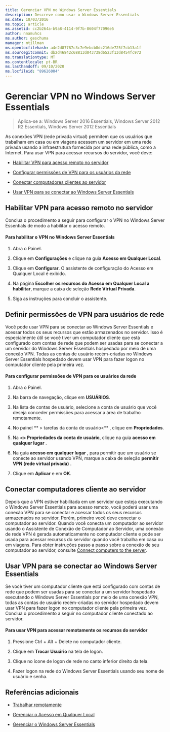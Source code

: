 ```yaml
---
title: Gerenciar VPN no Windows Server Essentials
description: Descreve como usar o Windows Server Essentials
ms.date: 10/03/2016
ms.topic: article
ms.assetid: cc2b264a-b9a8-4114-9f7b-8604f77096e5
author: nnamuhcs
ms.author: geschuma
manager: mtillman
ms.openlocfilehash: a4e2d87787c3c7e9ebcb8dc216de725f7cb13a1f
ms.sourcegitcommit: db2d46842c68813d043738d6523f13d8454fc972
ms.translationtype: MT
ms.contentlocale: pt-BR
ms.lasthandoff: 09/10/2020
ms.locfileid: "89626004"
---
```

# <a name="manage-vpn-in-windows-server-essentials"></a>Gerenciar VPN no Windows Server Essentials

>Aplica-se a: Windows Server 2016 Essentials, Windows Server 2012 R2 Essentials, Windows Server 2012 Essentials

 As conexões VPN (rede privada virtual) permitem que os usuários que trabalham em casa ou em viagens acessem um servidor em uma rede privada usando a infraestrutura fornecida por uma rede pública, como a Internet. Para usar VPN para acessar recursos do servidor, você deve:

-   [Habilitar VPN para acesso remoto no servidor](Manage-VPN-in-Windows-Server-Essentials.md#BKMK_1)

-   [Configurar permissões de VPN para os usuários da rede](Manage-VPN-in-Windows-Server-Essentials.md#BKMK_2)

-   [Conectar computadores clientes ao servidor](Manage-VPN-in-Windows-Server-Essentials.md#BKMK_Connect)

-   [Usar VPN para se conectar ao Windows Server Essentials](Manage-VPN-in-Windows-Server-Essentials.md#BKMK_3)

##  <a name="enable-vpn-for-remote-access-on-the-server"></a><a name="BKMK_1"></a> Habilitar VPN para acesso remoto no servidor
 Conclua o procedimento a seguir para configurar o VPN no Windows Server Essentials de modo a habilitar o acesso remoto.

#### <a name="to-enable-vpn-in-windows-server-essentials"></a>Para habilitar o VPN no Windows Server Essentials

1.  Abra o Painel.

2.  Clique em **Configurações** e clique na guia **Acesso em Qualquer Local**.

3.  Clique em **Configurar**. O assistente de configuração do Acesso em Qualquer Local é exibido.

4.  Na página **Escolher os recursos do Acesso em Qualquer Local a habilitar**, marque a caixa de seleção **Rede Virtual Privada**.

5.  Siga as instruções para concluir o assistente.

##  <a name="set-vpn-permissions-for-network-users"></a><a name="BKMK_2"></a> Definir permissões de VPN para usuários de rede
 Você pode usar VPN para se conectar ao Windows Server Essentials e acessar todos os seus recursos que estão armazenados no servidor. Isso é especialmente útil se você tiver um computador cliente que está configurado com contas de rede que podem ser usadas para se conectar a um servidor do Windows Server Essentials hospedado por meio de uma conexão VPN. Todas as contas de usuário recém-criadas no Windows Server Essentials hospedado devem usar VPN para fazer logon no computador cliente pela primeira vez.

#### <a name="to-set-vpn-permissions-for-network-users"></a>Para configurar permissões de VPN para os usuários da rede

1.  Abra o Painel.

2.  Na barra de navegação, clique em **USUÁRIOS**.

3.  Na lista de contas de usuário, selecione a conta de usuário que você deseja conceder permissões para acessar a área de trabalho remotamente.

4.  No painel ** \> tarefas da conta de usuário<** , clique em **Propriedades**.

5.  Na **<\> Propriedades da conta de usuário**, clique na guia **acesso em qualquer lugar** .

6.  Na guia **acesso em qualquer lugar** , para permitir que um usuário se conecte ao servidor usando VPN, marque a caixa de seleção **permitir VPN (rede virtual privada)**  .

7.  Clique em **Aplicar** e em **OK**.

##  <a name="connect-client-computers-to-the-server"></a><a name="BKMK_Connect"></a> Conectar computadores cliente ao servidor
 Depois que a VPN estiver habilitada em um servidor que esteja executando o Windows Server Essentials para acesso remoto, você poderá usar uma conexão VPN para se conectar e acessar todos os seus recursos armazenados no servidor. Porém, primeiro você deve conectar o computador ao servidor. Quando você conecta um computador ao servidor usando o Assistente de Conexão de Computador ao Servidor, uma conexão de rede VPN é gerada automaticamente no computador cliente e pode ser usada para acessar recursos do servidor quando você trabalha em casa ou em viagens. Para obter instruções passo a passo sobre a conexão de seu computador ao servidor, consulte [Connect computers to the server](../use/Get-Connected-in-Windows-Server-Essentials.md#BKMK_9).

##  <a name="use-vpn-to-connect-to-windows-server-essentials"></a><a name="BKMK_3"></a> Usar VPN para se conectar ao Windows Server Essentials
 Se você tiver um computador cliente que está configurado com contas de rede que podem ser usadas para se conectar a um servidor hospedado executando o Windows Server Essentials por meio de uma conexão VPN, todas as contas de usuário recém-criadas no servidor hospedado devem usar VPN para fazer logon no computador cliente pela primeira vez. Conclua o procedimento a seguir no computador cliente conectado ao servidor.

#### <a name="to-use-vpn-to-remotely-access-server-resources"></a>Para usar VPN para acessar remotamente os recursos do servidor

1.  Pressione Ctrl + Alt + Delete no computador cliente.

2.  Clique em **Trocar Usuário** na tela de logon.

3.  Clique no ícone de logon de rede no canto inferior direito da tela.

4.  Fazer logon na rede do Windows Server Essentials usando seu nome de usuário e senha.

## <a name="additional-references"></a>Referências adicionais

-   [Trabalhar remotamente](../use/Work-Remotely-in-Windows-Server-Essentials.md)

-   [Gerenciar o Acesso em Qualquer Local](Manage-Anywhere-Access-in-Windows-Server-Essentials.md)

-   [Gerenciar o Windows Server Essentials](Manage-Windows-Server-Essentials.md)
